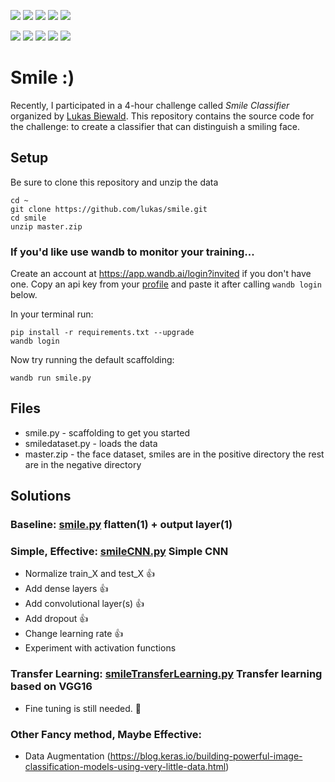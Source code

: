 ![](https://github.com/hromi/SMILEsmileD/blob/master/SMILEs/positives/positives7/10046.jpg?raw=true)
![](https://raw.githubusercontent.com/hromi/SMILEsmileD/master/SMILEs/positives/positives7/10045.jpg)
![](https://raw.githubusercontent.com/hromi/SMILEsmileD/master/SMILEs/positives/positives7/10047.jpg)
![](https://raw.githubusercontent.com/hromi/SMILEsmileD/master/SMILEs/positives/positives7/10048.jpg)
![](https://raw.githubusercontent.com/hromi/SMILEsmileD/master/SMILEs/positives/positives7/10050.jpg)

![](https://github.com/hromi/SMILEsmileD/blob/master/SMILEs/negatives/negatives7/10211.jpg?raw=true)
![](https://raw.githubusercontent.com/hromi/SMILEsmileD/master/SMILEs/negatives/negatives7/10210.jpg)
![](https://raw.githubusercontent.com/hromi/SMILEsmileD/master/SMILEs/negatives/negatives7/10212.jpg)
![](https://raw.githubusercontent.com/hromi/SMILEsmileD/master/SMILEs/negatives/negatives7/10213.jpg)
![](https://raw.githubusercontent.com/hromi/SMILEsmileD/master/SMILEs/negatives/negatives7/10214.jpg)



# Smile :)
Recently, I participated in a 4-hour challenge called *Smile Classifier* organized by [Lukas Biewald](https://lukasbiewald.com/).
This repository contains the source code for the challenge: to create a classifier that can distinguish a smiling face.

## Setup

Be sure to clone this repository and unzip the data

```shell
cd ~
git clone https://github.com/lukas/smile.git
cd smile
unzip master.zip
```
### If you'd like use wandb to monitor your training...
Create an account at https://app.wandb.ai/login?invited if you don't have one.  Copy an api key from your [profile](https://app.wandb.ai/profile) and paste it after calling `wandb login` below.

In your terminal run:

```
pip install -r requirements.txt --upgrade
wandb login
```

Now try running the default scaffolding:

```
wandb run smile.py
```

## Files

- smile.py - scaffolding to get you started
- smiledataset.py - loads the data
- master.zip - the face dataset, smiles are in the positive directory the rest are in the negative directory

## Solutions

### Baseline: [smile.py](./smile.py) flatten(1) + output layer(1)

### Simple, Effective: [smileCNN.py](./smileCNN.py) Simple CNN
- Normalize train_X and test_X  :+1:
- Add dense layers              :+1:
- Add convolutional layer(s)    :+1:
- Add dropout                   :+1:  
- Change learning rate          :+1:
- Experiment with activation functions

### Transfer Learning: [smileTransferLearning.py](./smileTransferLearning.py) Transfer learning based on VGG16
- Fine tuning is still needed. :construction:

### Other Fancy method, Maybe Effective:
- Data Augmentation (https://blog.keras.io/building-powerful-image-classification-models-using-very-little-data.html)



